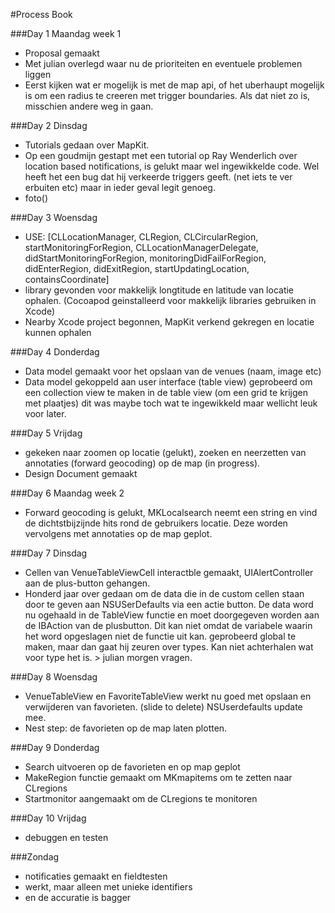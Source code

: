 #Process Book

###Day 1 Maandag week 1
- Proposal gemaakt
- Met julian overlegd waar nu de prioriteiten en eventuele problemen liggen
- Eerst kijken wat er mogelijk is met de map api, of het uberhaupt mogelijk is om een radius te creeren met trigger boundaries. Als dat niet zo is, misschien andere weg in gaan.

###Day 2 Dinsdag

- Tutorials gedaan over MapKit.
- Op een goudmijn gestapt met een tutorial op Ray Wenderlich over location based notifications, is gelukt maar wel ingewikkelde code. Wel heeft het een bug dat hij verkeerde triggers geeft. (net iets te ver erbuiten etc) maar in ieder geval legit genoeg.
- foto()

###Day 3 Woensdag

- USE: [CLLocationManager, CLRegion, CLCircularRegion, startMonitoringForRegion, CLLocationManagerDelegate, didStartMonitoringForRegion, monitoringDidFailForRegion, didEnterRegion, didExitRegion, startUpdatingLocation, containsCoordinate]
- library gevonden voor makkelijk longtitude en latitude van locatie ophalen. (Cocoapod geinstalleerd voor makkelijk libraries gebruiken in Xcode)
- Nearby Xcode project begonnen, MapKit verkend gekregen en locatie kunnen ophalen

###Day 4 Donderdag 

- Data model gemaakt voor het opslaan van de venues (naam, image etc)
- Data model gekoppeld aan user interface (table view) geprobeerd om een collection view te maken in de table view (om een grid te krijgen met plaatjes) dit was maybe toch wat te ingewikkeld maar wellicht leuk voor later.

###Day 5 Vrijdag
- gekeken naar zoomen op locatie (gelukt), zoeken en neerzetten van annotaties (forward geocoding) op de map (in progress). 
- Design Document gemaakt

###Day 6 Maandag week 2
- Forward geocoding is gelukt, MKLocalsearch neemt een string en vind de dichtstbijzijnde hits rond de gebruikers locatie. Deze worden vervolgens met annotaties op de map geplot.

###Day 7 Dinsdag 

- Cellen van VenueTableViewCell interactble gemaakt, UIAlertController aan de plus-button gehangen. 
- Honderd jaar over gedaan om de data die in de custom cellen staan door te geven aan NSUSerDefaults via een actie button. De data word nu ogehaald in de TableView functie en moet doorgegeven worden aan de IBAction van de plusbutton. Dit kan niet omdat de variabele waarin het word opgeslagen niet de functie uit kan. geprobeerd global te maken, maar dan gaat hij zeuren over types. Kan niet achterhalen wat voor type het is. > julian morgen vragen.

###Day 8 Woensdag
- VenueTableView en FavoriteTableView werkt nu goed met opslaan en verwijderen van favorieten. (slide to delete) NSUserdefaults update mee.
- Nest step: de favorieten op de map laten plotten. 

###Day 9 Donderdag
- Search uitvoeren op de favorieten en op map geplot
- MakeRegion functie gemaakt om MKmapitems om te zetten naar CLregions
- Startmonitor aangemaakt om de CLregions te monitoren

###Day 10 Vrijdag
- debuggen en testen

###Zondag 
- notificaties gemaakt en fieldtesten 
- werkt, maar alleen met unieke identifiers
- en de accuratie is bagger








